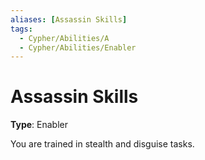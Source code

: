 ```yaml
---
aliases: [Assassin Skills]
tags:
  - Cypher/Abilities/A
  - Cypher/Abilities/Enabler
---
```


# Assassin Skills

**Type**: Enabler

You are trained in stealth and disguise tasks.
